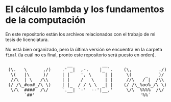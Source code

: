 # El cálculo lambda y los fundamentos de la computación

En este repositorio están los archivos relacionados con el trabajo de mi tesis de licenciatura.

No está bien organizado, pero la última versión se encuentra en la carpeta `final` (la cuál no es 
final, pronto este repositorio será puesto en orden).

<pre>
                       __           __   
 (\.   \      ,/)    .' _|  ,-.    |_ `.    (\,          ./) 
  \(   |\     )/     | |    ', \     | |     \(     _    )/   
  //\  | \   /\\     | |    /   \    | |     //\   / |  /\\   
 (/ /\_#oo#_/\ \)    | |_  / / \ \  _| |    (/ /\_%oo%_/\ \)  
  \/\  ####  /\/     `.__| `-'  --'|__,'     \/\  %%%%  /\/   
       `##'                                       '%%´         
</pre>
